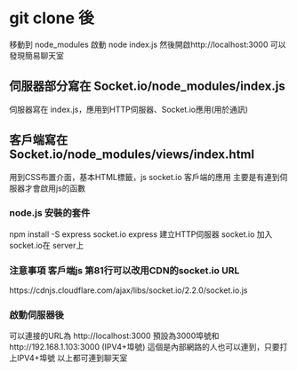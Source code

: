 <h1> git clone 後</h1>
  移動到 node_modules
  啟動 node index.js  然後開啟http://localhost:3000 可以發現簡易聊天室
<h2> 伺服器部分寫在 Socket.io/node_modules/index.js </h2>
  伺服器寫在 index.js，應用到HTTP伺服器、Socket.io應用(用於通訊)
<h2> 客戶端寫在 Socket.io/node_modules/views/index.html </h2>
  用到CSS布置介面，基本HTML標籤，js socket.io 客戶端的應用
  主要是有連到伺服器才會啟用js的函數
<h3> node.js 安裝的套件 </h3>
  npm install -S express socket.io
  express  建立HTTP伺服器
  socket.io 加入socket.io在 server上
<h3> 注意事項 客戶端js 第81行可以改用CDN的socket.io URL </h3>
https://cdnjs.cloudflare.com/ajax/libs/socket.io/2.2.0/socket.io.js
<h3> 啟動伺服器後 </h3>
可以連接的URL為 http://localhost:3000 預設為3000埠號和
http://192.168.1.103:3000 (IPV4+埠號) 這個是內部網路的人也可以連到，只要打上IPV4+埠號
以上都可連到聊天室
